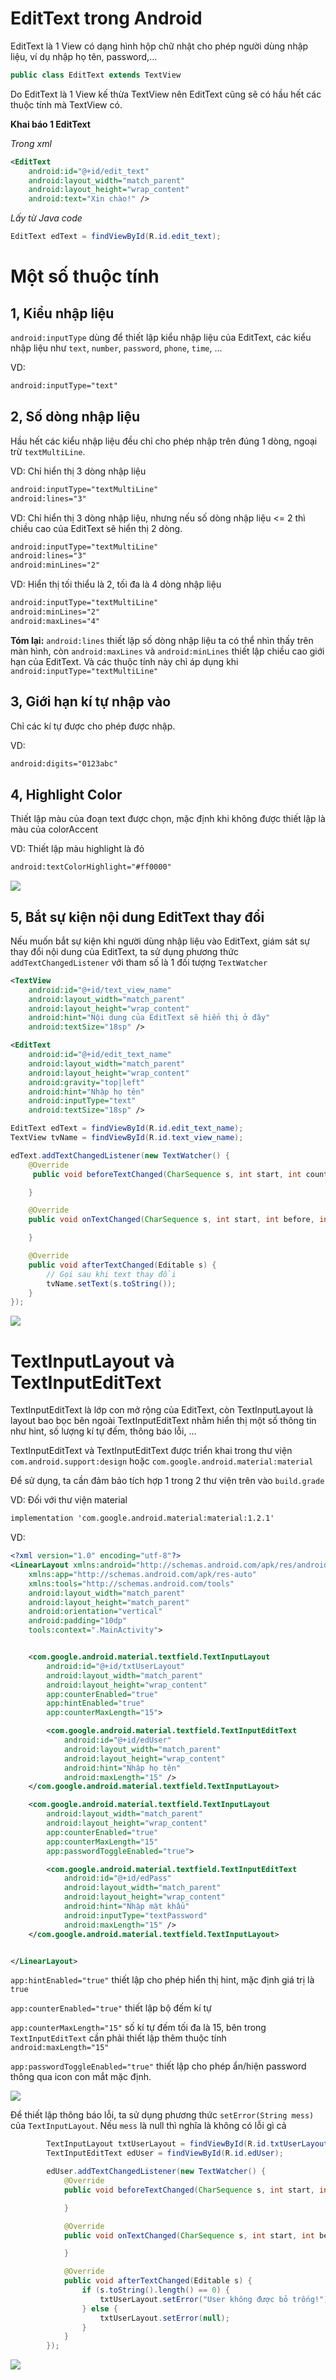 # EditText trong Android

EditText là 1 View có dạng hình hộp chữ nhật cho phép người dùng nhập liệu, ví dụ nhập họ tên, password,...

```java
public class EditText extends TextView
```

Do EditText là 1 View kế thừa TextView nên EditText cũng sẽ có hầu hết các thuộc tính mà TextView có.

**Khai báo 1 EditText**

*Trong xml*

```xml
<EditText
    android:id="@+id/edit_text"
    android:layout_width="match_parent"
    android:layout_height="wrap_content"
    android:text="Xin chào!" />
```

*Lấy từ Java code*

```java
EditText edText = findViewById(R.id.edit_text);
```

# Một số thuộc tính

## 1, Kiểu nhập liệu

`android:inputType` dùng để thiết lập kiểu nhập liệu của EditText, các kiểu nhập liệu như `text`, `number`, `password`, `phone`, `time`, ...

VD:

```xml
android:inputType="text"
```

## 2, Số dòng nhập liệu

Hầu hết các kiểu nhập liệu đều chỉ cho phép nhập trên đúng 1 dòng, ngoại trừ `textMultiLine`.

VD: Chỉ hiển thị 3 dòng nhập liệu

```xml
android:inputType="textMultiLine"
android:lines="3"
```

VD: Chỉ hiển thị 3 dòng nhập liệu, nhưng nếu số dòng nhập liệu <= 2 thì chiều cao của EditText sẽ hiển thị 2 dòng. 

```xml
android:inputType="textMultiLine"
android:lines="3"
android:minLines="2"
```

VD: Hiển thị tối thiểu là 2, tối đa là 4 dòng nhập liệu

```xml
android:inputType="textMultiLine"
android:minLines="2"
android:maxLines="4"
```

**Tóm lại:** `android:lines` thiết lập số dòng nhập liệu ta có thể nhìn thấy trên màn hình, còn `android:maxLines` và `android:minLines` thiết lập chiều cao giới hạn của EditText. Và các thuộc tính này chỉ áp dụng khi `android:inputType="textMultiLine"`

## 3, Giới hạn kí tự nhập vào

Chỉ các kí tự được cho phép được nhập.

VD:

```xml
android:digits="0123abc"
```

## 4, Highlight Color

Thiết lập màu của đoạn text được chọn, mặc định khi không được thiết lập là màu của colorAccent

VD: Thiết lập màu highlight là đỏ

```xml
android:textColorHighlight="#ff0000"
```

![](https://github.com/VinhVIP/android_tutorials/blob/main/EditText/ed_highlight2.png?raw=true)


## 5, Bắt sự kiện nội dung EditText thay đổi

Nếu muốn bắt sự kiện khi người dùng nhập liệu vào EditText, giám sát sự thay đổi nội dung của EditText, ta sử dụng phương thức `addTextChangedListener` với tham số là 1 đối tượng `TextWatcher`

```xml
<TextView
	android:id="@+id/text_view_name"
	android:layout_width="match_parent"
	android:layout_height="wrap_content"
	android:hint="Nội dung của EditText sẽ hiển thị ở đây"
	android:textSize="18sp" />

<EditText
	android:id="@+id/edit_text_name"
	android:layout_width="match_parent"
	android:layout_height="wrap_content"
	android:gravity="top|left"
	android:hint="Nhập họ tên"
	android:inputType="text"
	android:textSize="18sp" />
```

```java
EditText edText = findViewById(R.id.edit_text_name);
TextView tvName = findViewById(R.id.text_view_name);

edText.addTextChangedListener(new TextWatcher() {
	@Override
     public void beforeTextChanged(CharSequence s, int start, int count, int after) {

	}

	@Override
	public void onTextChanged(CharSequence s, int start, int before, int count) {

	}

	@Override
	public void afterTextChanged(Editable s) {
		// Gọi sau khi text thay đổi
		tvName.setText(s.toString());
	}
});
```

![](https://github.com/VinhVIP/android_tutorials/blob/main/EditText/ed_textwatcher2.png?raw=true)

# TextInputLayout và TextInputEditText

TextInputEditText là lớp con mở rộng của EditText, còn TextInputLayout là layout bao bọc bên ngoài TextInputEditText nhằm hiển thị một số thông tin như hint, số lượng kí tự đếm, thông báo lỗi, ...

TextInputEditText và TextInputEditText được triển khai trong thư viện `com.android.support:design` hoặc `com.google.android.material:material`

Để sử dụng, ta cần đảm bảo tích hợp 1 trong 2 thư viện trên vào `build.grade`

VD: Đối với thư viện material

```xml
implementation 'com.google.android.material:material:1.2.1'
```

VD:
```xml
<?xml version="1.0" encoding="utf-8"?>
<LinearLayout xmlns:android="http://schemas.android.com/apk/res/android"
    xmlns:app="http://schemas.android.com/apk/res-auto"
    xmlns:tools="http://schemas.android.com/tools"
    android:layout_width="match_parent"
    android:layout_height="match_parent"
    android:orientation="vertical"
    android:padding="10dp"
    tools:context=".MainActivity">


    <com.google.android.material.textfield.TextInputLayout
        android:id="@+id/txtUserLayout"
        android:layout_width="match_parent"
        android:layout_height="wrap_content"
        app:counterEnabled="true"
        app:hintEnabled="true"
        app:counterMaxLength="15">

        <com.google.android.material.textfield.TextInputEditText
            android:id="@+id/edUser"
            android:layout_width="match_parent"
            android:layout_height="wrap_content"
            android:hint="Nhập họ tên"
            android:maxLength="15" />
    </com.google.android.material.textfield.TextInputLayout>

    <com.google.android.material.textfield.TextInputLayout
        android:layout_width="match_parent"
        android:layout_height="wrap_content"
        app:counterEnabled="true"
        app:counterMaxLength="15"
        app:passwordToggleEnabled="true">

        <com.google.android.material.textfield.TextInputEditText
            android:id="@+id/edPass"
            android:layout_width="match_parent"
            android:layout_height="wrap_content"
            android:hint="Nhập mật khẩu"
            android:inputType="textPassword"
            android:maxLength="15" />
    </com.google.android.material.textfield.TextInputLayout>


</LinearLayout>
```

`app:hintEnabled="true"` thiết lập cho phép hiển thị hint, mặc định giá trị là `true`

`app:counterEnabled="true"` thiết lập bộ đếm kí tự

`app:counterMaxLength="15"` số kí tự đếm tối đa là 15, bên trong `TextInputEditText` cần phải thiết lập thêm thuộc tính `android:maxLength="15"`

`app:passwordToggleEnabled="true"` thiết lập cho phép ẩn/hiện password thông qua icon con mắt mặc định.

![](https://github.com/VinhVIP/android_tutorials/blob/main/EditText/ed_textinput2.png?raw=true)


Để thiết lập thông báo lỗi, ta sử dụng phương thức `setError(String mess)` của `TextInputLayout`. Nếu `mess` là null thì nghĩa là không có lỗi gì cả

```java
		TextInputLayout txtUserLayout = findViewById(R.id.txtUserLayout);
        TextInputEditText edUser = findViewById(R.id.edUser);

        edUser.addTextChangedListener(new TextWatcher() {
            @Override
            public void beforeTextChanged(CharSequence s, int start, int count, int after) {

            }

            @Override
            public void onTextChanged(CharSequence s, int start, int before, int count) {

            }

            @Override
            public void afterTextChanged(Editable s) {
                if (s.toString().length() == 0) {
                    txtUserLayout.setError("User không được bỏ trống!");
                } else {
                    txtUserLayout.setError(null);
                }
            }
        });
```

![](https://github.com/VinhVIP/android_tutorials/blob/main/EditText/ed_error2.png?raw=true)
